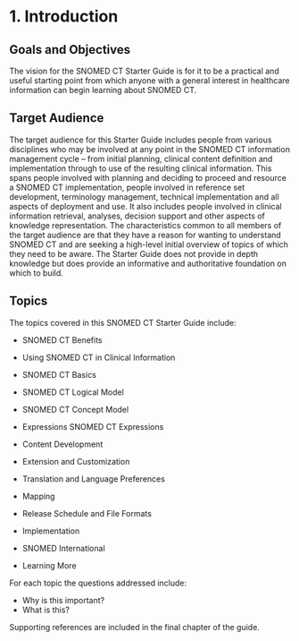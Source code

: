 # 1. Introduction

## Goals and Objectives

The vision for the SNOMED CT Starter Guide is for it to be a practical and useful starting point from which anyone with a general interest in healthcare information can begin learning about SNOMED CT.

## Target Audience

The target audience for this Starter Guide includes people from various disciplines who may be involved at any point in the SNOMED CT information management cycle – from initial planning, clinical content definition and implementation through to use of the resulting clinical information. This spans people involved with planning and deciding to proceed and resource a SNOMED CT implementation, people involved in reference set development, terminology management, technical implementation and all aspects of deployment and use. It also includes people involved in clinical information retrieval, analyses, decision support and other aspects of knowledge representation. The characteristics common to all members of the target audience are that they have a reason for wanting to understand SNOMED CT and are seeking a high-level initial overview of topics of which they need to be aware. The Starter Guide does not provide in depth knowledge but does provide an informative and authoritative foundation on which to build.

## Topics

The topics covered in this SNOMED CT Starter Guide include:

  * SNOMED CT Benefits
  * Using SNOMED CT in Clinical Information
  * SNOMED CT Basics
  * SNOMED CT Logical Model
  * SNOMED CT Concept Model

  * Expressions SNOMED CT Expressions

  * Content Development
  * Extension and Customization

  * Translation and Language Preferences

  * Mapping

  * Release Schedule and File Formats

  * Implementation
  * SNOMED International

  * Learning More

For each topic the questions addressed include:

  * Why is this important?
  * What is this?

Supporting references are included in the final chapter of the guide.
